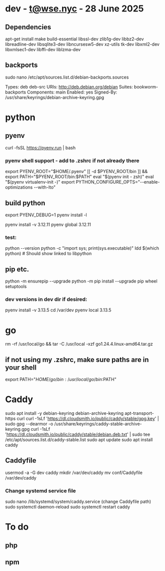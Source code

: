 # dev - t@wse.nyc - 28 June 2025

## Dependencies

apt-get install make build-essential libssl-dev zlib1g-dev libbz2-dev libreadline-dev libsqlite3-dev libncursesw5-dev xz-utils tk-dev libxml2-dev libxmlsec1-dev libffi-dev liblzma-dev

## backports

sudo nano /etc/apt/sources.list.d/debian-backports.sources

Types: deb deb-src
URIs: http://deb.debian.org/debian
Suites: bookworm-backports
Components: main
Enabled: yes
Signed-By: /usr/share/keyrings/debian-archive-keyring.gpg

# python

## pyenv

curl -fsSL https://pyenv.run | bash

### pyenv shell support - add to .zshrc if not already there

export PYENV_ROOT="$HOME/.pyenv"
[[ -d $PYENV_ROOT/bin ]] && export PATH="$PYENV_ROOT/bin:$PATH"
eval "$(pyenv init - zsh)"
eval "$(pyenv virtualenv-init -)"
export PYTHON_CONFIGURE_OPTS="--enable-optimizations --with-lto"

## build python

export PYENV_DEBUG=1
pyenv install -l

pyenv install -v 3.12.11
pyenv global 3.12.11

### test:

python --version
python -c "import sys; print(sys.executable)"
ldd $(which python)  # Should show linked to libpython

## pip etc.

python -m ensurepip --upgrade
python -m pip install --upgrade pip wheel setuptools

### dev versions in dev dir if desired:

pyenv install -v 3.13.5
cd /var/dev
pyenv local 3.13.5

# go

rm -rf /usr/local/go && tar -C /usr/local -xzf go1.24.4.linux-amd64.tar.gz

## if not using my .zshrc, make sure paths are in your shell

export PATH="$HOME/go/bin:/usr/local/go/bin:$PATH"

# Caddy

sudo apt install -y debian-keyring debian-archive-keyring apt-transport-https curl
curl -1sLf 'https://dl.cloudsmith.io/public/caddy/stable/gpg.key' | sudo gpg --dearmor -o /usr/share/keyrings/caddy-stable-archive-keyring.gpg
curl -1sLf 'https://dl.cloudsmith.io/public/caddy/stable/debian.deb.txt' | sudo tee /etc/apt/sources.list.d/caddy-stable.list
sudo apt update
sudo apt install caddy

## Caddyfile

usermod -a -G dev caddy
mkdir /var/dev/caddy
mv conf/Caddyfile /var/dev/caddy

### Change systemd service file

sudo nano /lib/systemd/system/caddy.service
(change Caddyfile path)
sudo systemctl daemon-reload
sudo systemctl restart caddy

# To do

## php
## npm